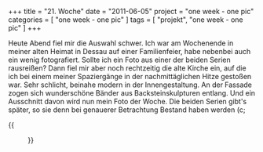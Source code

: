 +++
title = "21. Woche"
date = "2011-06-05"
project = "one week - one pic"
categories = [ "one week - one pic" ]
tags = [ "projekt", "one week - one pic" ]
+++

Heute Abend fiel mir die Auswahl schwer. Ich war am Wochenende in meiner alten Heimat in Dessau auf einer Familienfeier, habe nebenbei auch ein wenig fotografiert. Sollte ich ein Foto aus einer der beiden Serien rausreißen? Dann fiel mir aber noch rechtzeitig die alte Kirche ein, auf die ich bei einem meiner Spaziergänge in der nachmittäglichen Hitze gestoßen war. Sehr schlicht, beinahe modern in der Innengestaltung. An der Fassade zogen sich wunderschöne Bänder aus Backsteinskulpturen entlang. Und ein Ausschnitt davon wird nun mein Foto der Woche. Die beiden Serien gibt's später, so sie denn bei genauerer Betrachtung Bestand haben werden (c;

{{<figure src="/images/1week1pic/20110604-160849-029.jpg" title="Backstein">}}
